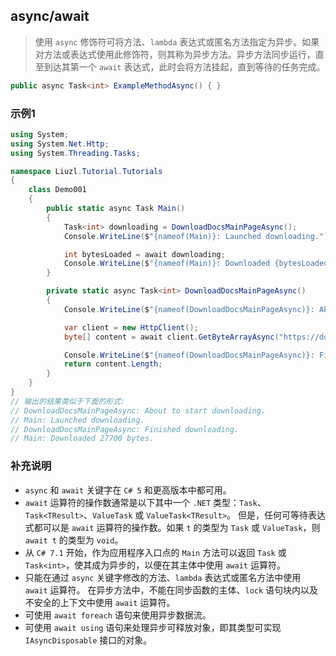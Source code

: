 ## async/await
>使用 `async` 修饰符可将方法、`lambda` 表达式或匿名方法指定为异步。如果对方法或表达式使用此修饰符，则其称为异步方法。异步方法同步运行，直至到达其第一个 `await` 表达式，此时会将方法挂起，直到等待的任务完成。
```csharp
public async Task<int> ExampleMethodAsync() { }
```

### 示例1
```csharp
using System;
using System.Net.Http;
using System.Threading.Tasks;

namespace Liuzl.Tutorial.Tutorials
{
    class Demo001
    {
        public static async Task Main()
        {
            Task<int> downloading = DownloadDocsMainPageAsync();
            Console.WriteLine($"{nameof(Main)}: Launched downloading.");

            int bytesLoaded = await downloading;
            Console.WriteLine($"{nameof(Main)}: Downloaded {bytesLoaded} bytes.");
        }

        private static async Task<int> DownloadDocsMainPageAsync()
        {
            Console.WriteLine($"{nameof(DownloadDocsMainPageAsync)}: About to start downloading.");

            var client = new HttpClient();
            byte[] content = await client.GetByteArrayAsync("https://docs.microsoft.com/en-us/");

            Console.WriteLine($"{nameof(DownloadDocsMainPageAsync)}: Finished downloading.");
            return content.Length;
        }
    }
}
// 输出的结果类似于下面的形式:
// DownloadDocsMainPageAsync: About to start downloading.
// Main: Launched downloading.
// DownloadDocsMainPageAsync: Finished downloading.
// Main: Downloaded 27700 bytes.
```

### 补充说明
* `async` 和 `await` 关键字在 `C# 5` 和更高版本中都可用。
* `await` 运算符的操作数通常是以下其中一个 `.NET` 类型：`Task`、`Task<TResult>`、`ValueTask` 或 `ValueTask<TResult>`。 但是，任何可等待表达式都可以是 `await` 运算符的操作数。如果 `t` 的类型为 `Task` 或 `ValueTask`，则 `await t` 的类型为 `void`。 
* 从 `C# 7.1` 开始，作为应用程序入口点的 `Main` 方法可以返回 `Task` 或 `Task<int>`，使其成为异步的，以便在其主体中使用 `await` 运算符。 
* 只能在通过 `async` 关键字修改的方法、`lambda` 表达式或匿名方法中使用 `await` 运算符。 在异步方法中，不能在同步函数的主体、`lock` 语句块内以及不安全的上下文中使用 `await` 运算符。
* 可使用 `await foreach` 语句来使用异步数据流。
* 可使用 `await using` 语句来处理异步可释放对象，即其类型可实现 `IAsyncDisposable` 接口的对象。